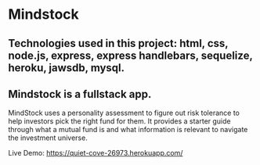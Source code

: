 # Mindstock
## Technologies used in this project: html, css, node.js, express, express handlebars, sequelize, heroku, jawsdb, mysql.
## Mindstock is a fullstack app.
MindStock uses a personality assessment to figure out risk tolerance to help investors pick the right fund for them.
It provides a starter guide through what a mutual fund is and what information is relevant to navigate the investment universe.

Live Demo: https://quiet-cove-26973.herokuapp.com/

